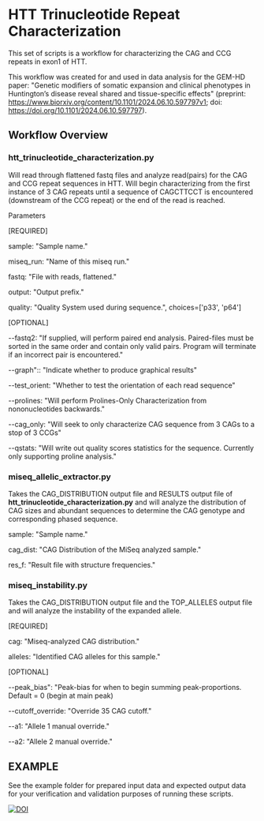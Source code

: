 # HTT Trinucleotide Repeat Characterization

This set of scripts is a workflow for characterizing the CAG and CCG repeats in exon1 of HTT.

This workflow was created for and used in data analysis for the GEM-HD paper: "Genetic modifiers of somatic expansion and clinical phenotypes in Huntington’s disease reveal shared and tissue-specific effects" (preprint: https://www.biorxiv.org/content/10.1101/2024.06.10.597797v1; doi: https://doi.org/10.1101/2024.06.10.597797).

## Workflow Overview

### **htt_trinucleotide_characterization.py**

Will read through flattened fastq files and analyze read(pairs) for the CAG and CCG repeat sequences in HTT. Will begin characterizing from the first instance of 3 CAG repeats until a sequence of CAGCTTCCT is encountered (downstream of the CCG repeat) or the end of the read is reached.

Parameters

[REQUIRED]

sample: "Sample name."

miseq_run: "Name of this miseq run."

fastq: "File with reads, flattened."

output: "Output prefix."

quality: "Quality System used during sequence.", choices=['p33', 'p64']

[OPTIONAL]

--fastq2: "If supplied, will perform paired end analysis. Paired-files must be sorted in the same order and contain only valid pairs. Program will terminate if an incorrect pair is encountered."

--graph":: "Indicate whether to produce graphical results"

--test_orient: "Whether to test the orientation of each read sequence"

--prolines: "Will perform Prolines-Only Characterization from nononucleotides backwards."

--cag_only: "Will seek to only characterize CAG sequence from 3 CAGs to a stop of 3 CCGs"

--qstats: "Will write out quality scores statistics for the sequence. Currently only supporting proline analysis."



### **miseq_allelic_extractor.py**

Takes the CAG_DISTRIBUTION output file and RESULTS output file of **htt_trinucleotide_characterization.py** and will analyze the distribution of CAG sizes and abundant sequences to determine the CAG genotype and corresponding phased sequence.

sample: "Sample name."

cag_dist: "CAG Distribution of the MiSeq analyzed sample."

res_f: "Result file with structure frequencies."



### **miseq_instability.py**

Takes the CAG_DISTRIBUTION output file and the TOP_ALLELES output file and will analyze the instability of the expanded allele.

[REQUIRED]

cag: "Miseq-analyzed CAG distribution."

alleles: "Identified CAG alleles for this sample."

[OPTIONAL]

--peak_bias": "Peak-bias for when to begin summing peak-proportions. Default = 0 (begin at main peak)

--cutoff_override: "Override 35 CAG cutoff."

--a1: "Allele 1 manual override."

--a2: "Allele 2 manual override."

## EXAMPLE

See the example folder for prepared input data and expected output data for your verification and validation purposes of running these scripts.



[![DOI](https://zenodo.org/badge/838543003.svg)](https://doi.org/10.5281/zenodo.14861905)

